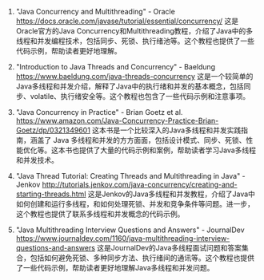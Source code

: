 

1. "Java Concurrency and Multithreading" - Oracle
https://docs.oracle.com/javase/tutorial/essential/concurrency/
这是Oracle官方的Java Concurrency和Multithreading教程，介绍了Java中的多线程和并发编程技术，包括同步、死锁、执行绪池等。这个教程也提供了一些代码示例，帮助读者更好地理解。

2. "Introduction to Java Threads and Concurrency" - Baeldung
https://www.baeldung.com/java-threads-concurrency
这是一个较简单的Java多线程和并发介绍，解释了Java中的执行绪和并发的基本概念，包括同步、volatile、执行绪安全等。这个教程也包含了一些代码示例和注意事项。

3. "Java Concurrency in Practice" - Brian Goetz et al.
https://www.amazon.com/Java-Concurrency-Practice-Brian-Goetz/dp/0321349601
这本书是一个比较深入的Java多线程和并发实践指南，涵盖了 Java 多线程和并发的方方面面，包括设计模式、同步、死锁、性能优化等。这本书也提供了大量的代码示例和案例，帮助读者学习Java多线程和并发技术。

4. "Java Thread Tutorial: Creating Threads and Multithreading in Java" - Jenkov
http://tutorials.jenkov.com/java-concurrency/creating-and-starting-threads.html
这是Jenkov的Java多线程和并发教程，介绍了Java中如何创建和运行多线程，和如何处理死锁、并发和竞争条件等问题。进一步，这个教程也提供了联系多线程和并发概念的代码示例。

5. "Java Multithreading Interview Questions and Answers" - JournalDev
https://www.journaldev.com/1160/java-multithreading-interview-questions-and-answers
这是JournalDev的Java多线程面试问题和答案集合，包括如何避免死锁、多种同步方法、执行绪间的通讯等。这个教程也提供了一些代码示例，帮助读者更好地理解Java多线程和并发问题。
